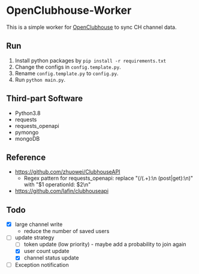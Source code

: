 # OpenClubhouse-Worker

This is a simple worker for [OpenClubhouse](https://github.com/ai-eks/OpenClubhouse) to sync CH channel data.

## Run

1. Install python packages by `pip install -r requirements.txt`
2. Change the configs in `config.template.py`.
3. Rename `config.template.py` to `config.py`.
4. Run `python main.py`.

## Third-part Software

- Python3.8
- requests
- requests_openapi
- pymongo
- mongoDB

## Reference

- <https://github.com/zhuowei/ClubhouseAPI>
  - Regex pattern for requests_openapi: replace "(/(.+):\n    (post|get):\n)" with "$1      operationId: $2\n"
- <https://github.com/lafin/clubhouseapi>

## Todo

- [x] large channel write
  - reduce the number of saved users
- [ ] update strategy
  - [ ] token update (low priority) - maybe add a probability to join again
  - [x] user count update
  - [x] channel status update
- [ ] Exception notification
